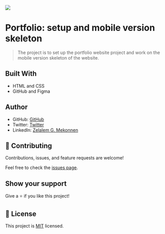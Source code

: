 ![](https://img.shields.io/badge/Microverse-blueviolet)

# Portfolio: setup and mobile version skeleton

> The project is to set up the portfolio website project and work on the mobile version skeleton of the website.


## Built With

- HTML and CSS
- GitHub and Figma



## Author

- GitHub: [GitHub](https://github.com/zmekonnen251)
- Twitter: [Twitter](https://twitter.com/mek_zela)
- LinkedIn: [Zelalem G. Mekonnen](https://www.linkedin.com/in/zelalem-getachew/)

## 🤝 Contributing

Contributions, issues, and feature requests are welcome!

Feel free to check the [issues page](../../issues/).

## Show your support

Give a ⭐️ if you like this project!


## 📝 License

This project is [MIT](./MIT.md) licensed.
